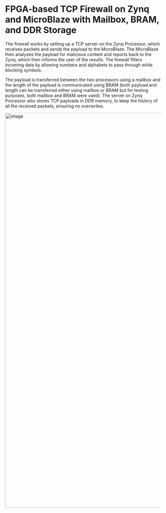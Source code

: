 # FPGA-based TCP Firewall on Zynq and MicroBlaze with Mailbox, BRAM, and DDR Storage
The firewall works by setting up a TCP server on the Zynq Processor, which receives packets and sends the payload to the MicroBlaze. The MicroBlaze then analyzes the payload for malicious content and reports back to the Zynq, which then informs the user of the results. The firewall filters incoming data by allowing numbers and alphabets to pass through while blocking symbols.

The payload is transferred between the two processors using a mailbox and the length of the payload is communicated using BRAM (both payload and length can be transferred either using mailbox or BRAM but for testing purposes, both mailbox and BRAM were used). The server on Zynq Processor also stores TCP payloads in DDR memory, to keep the history of all the received packets, ensuring no overwrites.

<img width="1277" alt="image" src="https://github.com/user-attachments/assets/4b5a42b9-ba5a-4a3c-ba1b-20af97a61b26">
